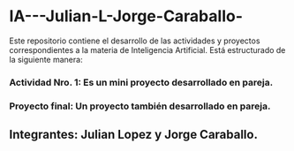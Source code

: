 # IA---Julian-L-Jorge-Caraballo-
Este repositorio contiene el desarrollo de las actividades y proyectos correspondientes a la materia de Inteligencia Artificial. Está estructurado de la siguiente manera: 

### Actividad Nro. 1: Es un mini proyecto desarrollado en pareja. 
### Proyecto final: Un proyecto también desarrollado en pareja. 

## Integrantes: Julian Lopez y Jorge Caraballo.
